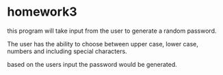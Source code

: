 # homework3


this program will take input from the user to generate a random password.

The user has the ability to choose between upper case, lower case, numbers and
including special characters.

based on the users input the password would be generated. 